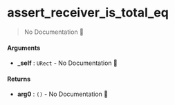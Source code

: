 # assert\_receiver\_is\_total\_eq

> No Documentation 🚧

#### Arguments

- **\_self** : `URect` \- No Documentation 🚧

#### Returns

- **arg0** : `()` \- No Documentation 🚧